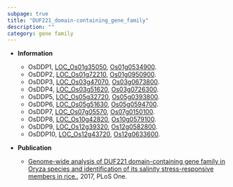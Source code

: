 ```yaml
---
subpage: true
title: "DUF221_domain-containing_gene_family"
description: ""
category: gene family
---
```


* **Information**  
    + OsDDP1, [LOC_Os01g35050](http://rice.plantbiology.msu.edu/cgi-bin/ORF_infopage.cgi?orf=LOC_Os01g35050), [Os01g0534900](http://rapdb.dna.affrc.go.jp/viewer/gbrowse_details/irgsp1?name=Os01g0534900).
    + OsDDP2, [LOC_Os01g72210](http://rice.plantbiology.msu.edu/cgi-bin/ORF_infopage.cgi?orf=LOC_Os01g72210), [Os01g0950900](http://rapdb.dna.affrc.go.jp/viewer/gbrowse_details/irgsp1?name=Os01g0950900).
    + OsDDP3, [LOC_Os03g47070](http://rice.plantbiology.msu.edu/cgi-bin/ORF_infopage.cgi?orf=LOC_Os03g47070), [Os03g0673800](http://rapdb.dna.affrc.go.jp/viewer/gbrowse_details/irgsp1?name=Os03g0673800).
    + OsDDP4, [LOC_Os03g51620](http://rice.plantbiology.msu.edu/cgi-bin/ORF_infopage.cgi?orf=LOC_Os03g51620), [Os03g0726300](http://rapdb.dna.affrc.go.jp/viewer/gbrowse_details/irgsp1?name=Os03g0726300).
    + OsDDP5, [LOC_Os05g32720](http://rice.plantbiology.msu.edu/cgi-bin/ORF_infopage.cgi?orf=LOC_Os05g32720), [Os05g0393800](http://rapdb.dna.affrc.go.jp/viewer/gbrowse_details/irgsp1?name=Os05g0393800).
    + OsDDP6, [LOC_Os05g51630](http://rice.plantbiology.msu.edu/cgi-bin/ORF_infopage.cgi?orf=LOC_Os05g51630), [Os05g0594700](http://rapdb.dna.affrc.go.jp/viewer/gbrowse_details/irgsp1?name=Os05g0594700).
    + OsDDP7, [LOC_Os07g05570](http://rice.plantbiology.msu.edu/cgi-bin/ORF_infopage.cgi?orf=LOC_Os07g05570), [Os07g0150100](http://rapdb.dna.affrc.go.jp/viewer/gbrowse_details/irgsp1?name=Os07g0150100).
    + OsDDP8, [LOC_Os10g42820](http://rice.plantbiology.msu.edu/cgi-bin/ORF_infopage.cgi?orf=LOC_Os10g42820), [Os10g0579100](http://rapdb.dna.affrc.go.jp/viewer/gbrowse_details/irgsp1?name=Os10g0579100).
    + OsDDP9, [LOC_Os12g39320](http://rice.plantbiology.msu.edu/cgi-bin/ORF_infopage.cgi?orf=LOC_Os12g39320), [Os12g0582800](http://rapdb.dna.affrc.go.jp/viewer/gbrowse_details/irgsp1?name=Os12g0582800).
    + OsDDP10, [LOC_Os12g43720](http://rice.plantbiology.msu.edu/cgi-bin/ORF_infopage.cgi?orf=LOC_Os12g43720), [Os12g0633600](http://rapdb.dna.affrc.go.jp/viewer/gbrowse_details/irgsp1?name=Os12g0633600).

* **Publication**  
    + [Genome-wide analysis of DUF221 domain-containing gene family in Oryza species and identification of its salinity stress-responsive members in rice.](http://www.ncbi.nlm.nih.gov/pubmed?term=Genome-wide+analysis+of+DUF221+domain-containing+gene+family+in+Oryza+species+and+identification+of+its+salinity+stress-responsive+members+in+rice.%5BTitle%5D), 2017, PLoS One.


